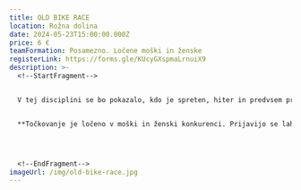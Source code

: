 ```yaml
---
title: OLD BIKE RACE
location: Rožna dolina
date: 2024-05-23T15:00:00.000Z
price: 6 €
teamFormation: Posamezno. Ločene moški in ženske
registerLink: https://forms.gle/KUcyGXspmaLrnuiX9
description: >-
  <!--StartFragment-->


  V tej disciplini se bo pokazalo, kdo je spreten, hiter in predvsem previden v vožnji s kolesom. Čeprav z »bicikli« radi divjamo, moramo biti pri tem vedno pazljivi, da ne poškodujemo sebe ali v najslabšem primeru koga drugega. A tokrat bo dovoljeno divjati in nikogar ne bo na poti, zato ste vsi tisti, ki ste običajno hitri in divji s kolesom, vabljeni na dirko po poligonu med študentskimi domovi v Rožni dolini. Proga bo postavljena na območju študentskih domov in bo dobro označena, tako da ne bo mogoče zaiti iz nje. Zbrali se bomo pred blokom I. Vsak bo imel dva poskusa, da spelje celoten krog, na koncu pa bomo dobili tri najhitrejše, ki se bodo za razvrstitev po prvih treh mestih pomerili še enkrat v finalni seriji. Pogoj je, da prinesete svoje lastno kolo, ki pa mora biti staro (brez prestav) in mora imeti zavore, ki delajo! Organizator bo pred tekmovanjem pregledal vsa kolesa. Poleg kolesa je pogoj tudi to, da na dirki niste vinjeni. Vsi, ki boste tekmovali, boste med dirko nosili zaščitno opremo (čelado in ščitnike za komolce), ki jo boste dobili pri organizatorju. Tisti, katerih kolesa ne bodo ustrezala pogojem ne bodo mogli tekmovati. Tekmovanje bo potekalo ločeno v moški in ženski konkurenci.


  **Točkovanje je ločeno v moški in ženski konkurenci. Prijavijo se lahko vsi študentje, če pa želite domu prinesti točke, morate biti stanovalec študentskega doma. S 1. mestom prinesete domu 8 točk, z 2. mestom 6 točk in s 3. mestom 4 točke.**




  <!--EndFragment-->
imageUrl: /img/old-bike-race.jpg
---
```


